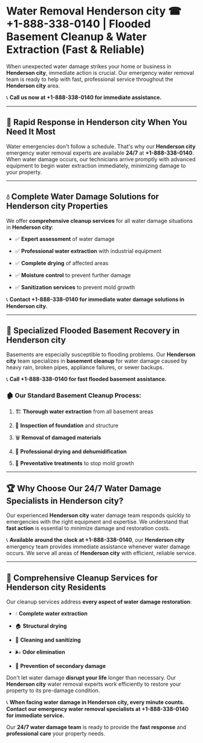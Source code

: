 # Water Removal Henderson city ☎ +1-888-338-0140 | Flooded Basement Cleanup & Water Extraction (Fast & Reliable)

When unexpected water damage strikes your home or business in **Henderson city**, immediate action is crucial. Our emergency water removal team is ready to help with fast, professional service throughout the **Henderson city** area. 

📞 **Call us now at +1-888-338-0140 for immediate assistance.**
---
## 🚀 Rapid Response in Henderson city When You Need It Most
Water emergencies don't follow a schedule. That's why our **Henderson city** emergency water removal experts are available **24/7** at **+1-888-338-0140**. When water damage occurs, our technicians arrive promptly with advanced equipment to begin water extraction immediately, minimizing damage to your property.
---
## 💧 Complete Water Damage Solutions for Henderson city Properties
We offer **comprehensive cleanup services** for all water damage situations in **Henderson city**:
- ✅ **Expert assessment** of water damage  
- ✅ **Professional water extraction** with industrial equipment  
- ✅ **Complete drying** of affected areas  
- ✅ **Moisture control** to prevent further damage  
- ✅ **Sanitization services** to prevent mold growth  
📞 **Contact +1-888-338-0140 for immediate water damage solutions in Henderson city.**
---
## 🌊 Specialized Flooded Basement Recovery in Henderson city
Basements are especially susceptible to flooding problems. Our **Henderson city** team specializes in **basement cleanup** for water damage caused by heavy rain, broken pipes, appliance failures, or sewer backups. 
📞 **Call +1-888-338-0140 for fast flooded basement assistance.**
### 🏚️ Our Standard Basement Cleanup Process:
1. 🏗️ **Thorough water extraction** from all basement areas  
2. 🔎 **Inspection of foundation** and structure  
3. 🗑️ **Removal of damaged materials**  
4. 💨 **Professional drying and dehumidification**  
5. 🚫 **Preventative treatments** to stop mold growth  
---
## 🏆 Why Choose Our 24/7 Water Damage Specialists in Henderson city?
Our experienced **Henderson city** water damage team responds quickly to emergencies with the right equipment and expertise. We understand that **fast action** is essential to minimize damage and restoration costs.
📞 **Available around the clock at +1-888-338-0140**, our **Henderson city** emergency team provides immediate assistance whenever water damage occurs. We serve all areas of **Henderson city** with efficient, reliable service.
---
## 🧹 Comprehensive Cleanup Services for Henderson city Residents
Our cleanup services address **every aspect of water damage restoration**:
- 💧 **Complete water extraction**  
- 🏠 **Structural drying**  
- 🧼 **Cleaning and sanitizing**  
- 🌬️ **Odor elimination**  
- 🚫 **Prevention of secondary damage**  
Don't let water damage **disrupt your life** longer than necessary. Our **Henderson city** water removal experts work efficiently to restore your property to its pre-damage condition.
📞 **When facing water damage in Henderson city, every minute counts. Contact our emergency water removal specialists at +1-888-338-0140 for immediate service.**
Our **24/7 water damage team** is ready to provide the **fast response** and **professional care** your property needs.
